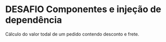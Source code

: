 # DESAFIO Componentes e injeção de dependência
<p>Cálculo do valor todal de um pedido contendo desconto e frete.</p>
